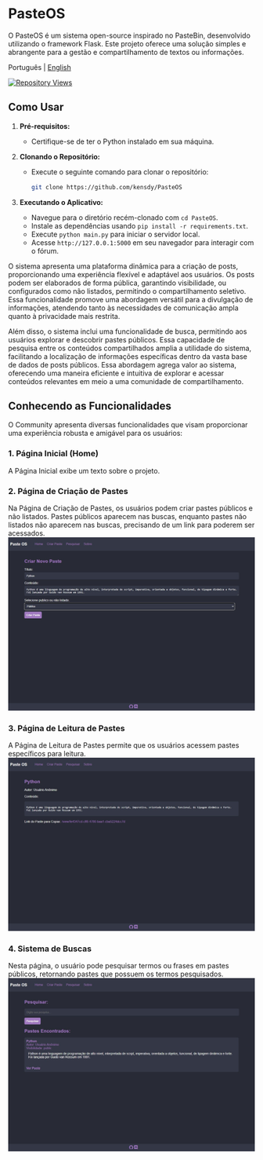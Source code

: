 # PasteOS

O PasteOS é um sistema open-source inspirado no PasteBin, desenvolvido utilizando o framework Flask. Este projeto oferece uma solução simples e abrangente para a gestão e compartilhamento de textos ou informações.

Português | [English](README.md)

[![Repository Views](https://komarev.com/ghpvc/?username=kensdypasteos&label=Views&color=brightgreen)](https://github.com/kensdy/PasteOS)

## Como Usar

1. **Pré-requisitos:**
   - Certifique-se de ter o Python instalado em sua máquina.

2. **Clonando o Repositório:**
   - Execute o seguinte comando para clonar o repositório:
     ```bash
     git clone https://github.com/kensdy/PasteOS
     ```

3. **Executando o Aplicativo:**
   - Navegue para o diretório recém-clonado com `cd PasteOS`.
   - Instale as dependências usando `pip install -r requirements.txt`.
   - Execute `python main.py` para iniciar o servidor local.
   - Acesse `http://127.0.0.1:5000` em seu navegador para interagir com o fórum.

O sistema apresenta uma plataforma dinâmica para a criação de posts, proporcionando uma experiência flexível e adaptável aos usuários. Os posts podem ser elaborados de forma pública, garantindo visibilidade, ou configurados como não listados, permitindo o compartilhamento seletivo. Essa funcionalidade promove uma abordagem versátil para a divulgação de informações, atendendo tanto às necessidades de comunicação ampla quanto à privacidade mais restrita.

Além disso, o sistema inclui uma funcionalidade de busca, permitindo aos usuários explorar e descobrir pastes públicos. Essa capacidade de pesquisa entre os conteúdos compartilhados amplia a utilidade do sistema, facilitando a localização de informações específicas dentro da vasta base de dados de posts públicos. Essa abordagem agrega valor ao sistema, oferecendo uma maneira eficiente e intuitiva de explorar e acessar conteúdos relevantes em meio a uma comunidade de compartilhamento.

## **Conhecendo as Funcionalidades**

O Community apresenta diversas funcionalidades que visam proporcionar uma experiência robusta e amigável para os usuários:

### 1. Página Inicial (Home)

A Página Inicial exibe um texto sobre o projeto.

### 2. Página de Criação de Pastes

Na Página de Criação de Pastes, os usuários podem criar pastes públicos e não listados. Pastes públicos aparecem nas buscas, enquanto pastes não listados não aparecem nas buscas, precisando de um link para poderem ser acessados.
![Criar Paste](img/criarpaste.png)

### 3. Página de Leitura de Pastes

A Página de Leitura de Pastes permite que os usuários acessem pastes específicos para leitura.
![Paste](img/paste.png)

### 4. Sistema de Buscas

Nesta página, o usuário pode pesquisar termos ou frases em pastes públicos, retornando pastes que possuem os termos pesquisados.
![Pesquisa](img/pesquisa.png)
